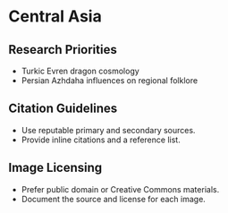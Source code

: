 # Central Asia

## Research Priorities
- Turkic Evren dragon cosmology
- Persian Azhdaha influences on regional folklore

## Citation Guidelines
- Use reputable primary and secondary sources.
- Provide inline citations and a reference list.

## Image Licensing
- Prefer public domain or Creative Commons materials.
- Document the source and license for each image.
